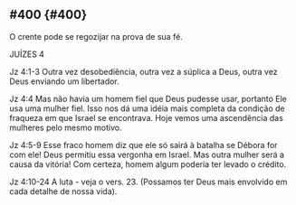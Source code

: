 ## #400 {#400}

O crente pode se regozijar na prova de sua fé.

JUÍZES 4

Jz 4:1-3 Outra vez desobediência, outra vez a súplica a Deus, outra vez Deus enviando um libertador.

Jz 4:4 Mas não havia um homem fiel que Deus pudesse usar, portanto Ele usa uma mulher fiel. Isso nos dá uma idéia mais completa da condição de fraqueza em que Israel se encontrava. Hoje vemos uma ascendência das mulheres pelo mesmo motivo.

Jz 4:5-9 Esse fraco homem diz que ele só sairá à batalha se Débora for com ele! Deus permitiu essa vergonha em Israel. Mas outra mulher será a causa da vitória! Com certeza, homem algum poderia ter levado o crédito.

Jz 4:10-24 A luta - veja o vers. 23\. (Possamos ter Deus mais envolvido em cada detalhe de nossa vida).